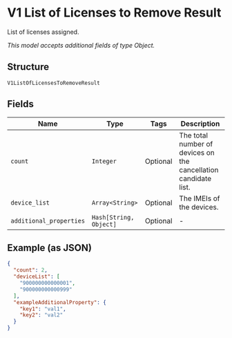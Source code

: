 
# V1 List of Licenses to Remove Result

List of licenses assigned.

*This model accepts additional fields of type Object.*

## Structure

`V1ListOfLicensesToRemoveResult`

## Fields

| Name | Type | Tags | Description |
|  --- | --- | --- | --- |
| `count` | `Integer` | Optional | The total number of devices on the cancellation candidate list. |
| `device_list` | `Array<String>` | Optional | The IMEIs of the devices. |
| `additional_properties` | `Hash[String, Object]` | Optional | - |

## Example (as JSON)

```json
{
  "count": 2,
  "deviceList": [
    "900000000000001",
    "900000000000999"
  ],
  "exampleAdditionalProperty": {
    "key1": "val1",
    "key2": "val2"
  }
}
```

